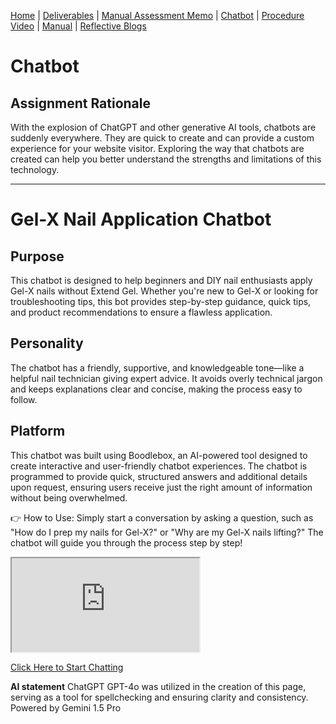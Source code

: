 [Home](index.md) | [Deliverables](deliverables.md) | [Manual Assessment Memo](manual_assessment_memo.md) | [Chatbot](chatbot.md) | [Procedure Video](procedure_video.md) | [Manual](manual.md) | [Reflective Blogs](reflective_blogs.md)

# Chatbot
## Assignment Rationale
With the explosion of ChatGPT and other generative AI tools, chatbots are suddenly everywhere. They are quick to create and can provide a custom experience for your website visitor. Exploring the way that chatbots are created can help you better understand the strengths and limitations of this technology.

---
# Gel-X Nail Application Chatbot
## Purpose
This chatbot is designed to help beginners and DIY nail enthusiasts apply Gel-X nails without Extend Gel. Whether you're new to Gel-X or looking for troubleshooting tips, this bot provides step-by-step guidance, quick tips, and product recommendations to ensure a flawless application. 

## Personality
The chatbot has a friendly, supportive, and knowledgeable tone—like a helpful nail technician giving expert advice. It avoids overly technical jargon and keeps explanations clear and concise, making the process easy to follow.

## Platform
This chatbot was built using Boodlebox, an AI-powered tool designed to create interactive and user-friendly chatbot experiences. The chatbot is programmed to provide quick, structured answers and additional details upon request, ensuring users receive just the right amount of information without being overwhelmed.

👉 How to Use: Simply start a conversation by asking a question, such as "How do I prep my nails for Gel-X?" or "Why are my Gel-X nails lifting?" The chatbot will guide you through the process step by step! 

<iframe src="https://box.boodle.ai/c/def90d16-1ed3-40fd-a5e1-2169a2265fdb">
  
<iframe src="https://box.boodle.ai/c/def90d16-1ed3-40fd-a5e1-2169a2265fdb" width="100%" height="400" frameborder="0" scrolling="no"></iframe>

[Click Here to Start Chatting](https://box.boodle.ai/c/def90d16-1ed3-40fd-a5e1-2169a2265fdb)

**AI statement**
ChatGPT GPT-4o was utilized in the creation of this page, serving as a tool for spellchecking and ensuring clarity and consistency.
Powered by Gemini 1.5 Pro 
